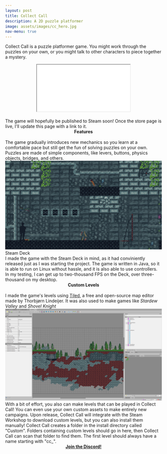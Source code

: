 ```yaml
---
layout: post
title: Collect Call
description: A 2D puzzle platformer
image: assets/images/cc_hero.jpg
nav-menu: true
---
```

Collect Call is a puzzle platformer game. You might work through the puzzles on your own, or you might talk to other characters to piece together a mystery.
<center><div class="container"><iframe class="responsive-iframe" src="assets/videos/cc_trailer.mp4"></iframe></div></center>
<br>
The game will hopefully be published to Steam soon! Once the store page is live, I'll update this page with a link to it.
<br>
<center><b>Features</b></center><br>
The game gradually introduces new mechanics so you learn at a comfortable pace but still get the fun of solving puzzles on your own. Puzzles are made of simple components, like levers, buttons, physics objects, bridges, and others.
<br><img src="assets/images/cc_screenshot.jpg">
<br>
Steam Deck
<br>
I made the game with the Steam Deck in mind, as it had conviniently released just as I was starting the project. The game is written in Java, so it is able to run on Linux without hassle, and it is also able to use controllers. In my testing, I can get up to two-thousand FPS on the Deck, over three-thousand on my desktop.
<br><center><b>Custom Levels</b></center>
<br>
I made the game's levels using <a href="https://mapeditor.org">Tiled</a>, a free and open-source map editor made by Thorbjørn Lindeijer. It was also used to make games like <i>Stardew Valley</i> and <i>Shovel Knight</i>
<br>
<img src="assets/images/cc_tiled.png">
<br>
With a bit of effort, you also can make levels that can be played in Collect Call! You can even use your own custom assets to make entirely new campaigns. Upon release, Collect Call will integrate with the Steam Workshop to download custom levels, but you can also install them manually!
Collect Call creates a folder in the install directory called "Custom". Folders containing custom levels should go in here, then Collect Call can scan that folder to find them. The first level should always have a name starting with "cc_". 

<center><b><a href="https://sudologic.net/discord">Join the Discord!</a></b></center>